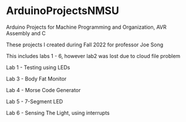 # ArduinoProjectsNMSU

Arduino Projects for Machine Programming and Organization, AVR Assembly and C

These projects I created during Fall 2022 for professor Joe Song

This includes labs 1 - 6, however lab2 was lost due to cloud file problem


Lab 1 - Testing using LEDs

Lab 3 - Body Fat Monitor

Lab 4 - Morse Code Generator

Lab 5 - 7-Segment LED

Lab 6 - Sensing The Light, using interrupts
